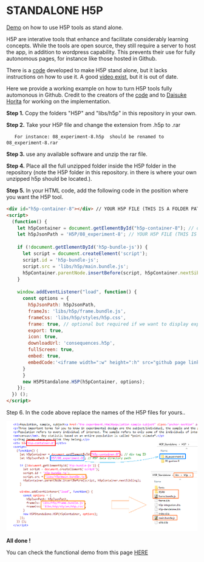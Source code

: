 # STANDALONE H5P
[Demo](https://camilo-mora.github.io/H5P/) on how to use H5P tools as stand alone.

H5P are interative tools that enhance and facilitate considerably learning concepts. While the tools are open source, they still require a server to host the app, in addition to wordpress capability. This prevents their use for fully autonomous pages, for instance like those hosted in Github.

There is a [code](https://github.com/tunapanda/h5p-standalone) developed to make H5P stand alone, but it lacks instructions on how to use it. A good [video exist](https://www.youtube.com/watch?v=GvQIljCP-m4), but it is out of date.

Here we provide a working example on how to turn H5P tools fully automonous in Github. Credit to the creators of the [code](https://github.com/tunapanda/h5p-standalone) and to [Daisuke Horita](https://github.com/CleanLake412) for working on the implementation.

**Step 1.** Copy the folders "H5P" and  "libs/h5p" in this repository in your own. 

**Step 2.** Take your H5P file and change the extension from .h5p to .rar

       For instance: 08_experiment-8.h5p  should be renamed to 08_experiment-8.rar

**Step 3.** use any available software and unzip the rar file.

**Step 4.** Place all the full unzipped folder inside the H5P folder in the repository (note the H5P folder in this repository. in there is where your own unzipped h5p should be located.).

**Step 5.** In your HTML code, add the following code in the position where you want the H5P tool.


```html
<div id="h5p-container-8"></div> // YOUR H5P FILE (THIS IS A FOLDER PATH)
<script>
  (function() {
    let h5pContainer = document.getElementById("h5p-container-8"); // div tag ID
    let h5pJsonPath = 'H5P/08_experiment-8'; // YOUR H5P FILE (THIS IS A FOLDER PATH)

    if (!document.getElementById('h5p-bundle-js')) {
      let script = document.createElement('script');
      script.id = 'h5p-bundle-js';
      script.src = 'libs/h5p/main.bundle.js';
      h5pContainer.parentNode.insertBefore(script, h5pContainer.nextSibling);
    }

    window.addEventListener("load", function() {
      const options = {
        h5pJsonPath: h5pJsonPath,
        frameJs: 'libs/h5p/frame.bundle.js',
        frameCss: 'libs/h5p/styles/h5p.css',
        frame: true, // optional but required if we want to display export and embed options
        export: true,
        icon: true,
        downloadUrl: 'consequences.h5p',
        fullScreen: true, 
        embed: true,
        embedCode:'<iframe width=":w" height=":h" src="github page link to h5P" frameBorder="0" scrolling="no" styles="width:100%"></iframe>',
      }
      }
      new H5PStandalone.H5P(h5pContainer, options);
    });
  }) ();
</script>

```

Step 6. In the code above replace the names of the H5P files for yours.. 

![Like](https://github.com/CleanLake412/H5P_Standalone/blob/master/howto/howto.png?raw=true)




**All done !**

You can check the functional demo from this page [HERE](https://camilo-mora.github.io/H5P/)

	


